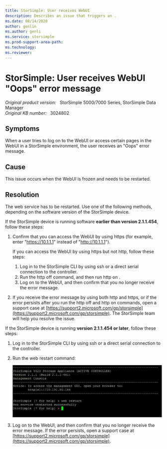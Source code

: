 ```yaml
---
title: StorSimple: User receives WebUI 
description: Describes an issue that triggers an .
ms.date: 08/14/2020
author: genlin
ms.author: genli
ms.service: storsimple
ms.prod-support-area-path: 
ms.technology: 
ms.reviewer: 
---
```

# StorSimple: User receives WebUI "Oops" error message

_Original product version:_ &nbsp; StorSimple 5000/7000 Series, StorSimple Data Manager  
_Original KB number:_ &nbsp; 3024802

## Symptoms

When a user tries to log on to the WebUI or access certain pages in the WebUI in a StorSimple environment, the user receives an "Oops" error message.

## Cause

This issue occurs when the WebUI is frozen and needs to be restarted.

## Resolution

The web service has to be restarted. Use one of the following methods, depending on the software version of the StorSimple device.

If the StorSimple device is running software **earlier than version 2.1.1.454**, follow these steps:
1. Confirm that you can access the WebUI by using https (for example, enter "https://10.1.1.1" instead of "http://10.1.1.1").

    If you can access the WebUI by using https but not http, follow these steps:

    1. Log in to the StorSimple CLI by using ssh or a direct serial connection to the controller.
    2. Run the http off command, and then run http on .
    3. Log on to the WebUI, and then confirm that you no longer receive the error message.
2. If you receive the error message by using both http and https, or if the error persists after you run the http off and http on commands, open a support case at [https://support2.microsoft.com/gp/storsimple](https://support2.microsoft.com/gp/storsimple). The StorSimple team will help you resolve the issue.
  
If the StorSimple device is running **version 2.1.1.454 or later**, follow these steps:
1. Log in to the StorSimple CLI by using ssh or a direct serial connection to the controller.
1. Run the web restart command:

    ![web restart command](./media/storsimple-user-receives-webui/4341088_en_1.png)

3. Log on to the WebUI, and then confirm that you no longer receive the error message. If the error persists, open a support case at [https://support2.microsoft.com/gp/storsimple](https://support2.microsoft.com/gp/storsimple).
